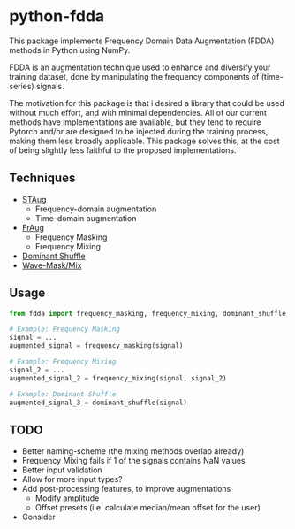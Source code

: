 # python-fdda

This package implements Frequency Domain Data Augmentation (FDDA) methods in Python
using NumPy.

FDDA is an augmentation technique used to enhance and diversify your training dataset,
done by manipulating the frequency components of (time-series) signals.

The motivation for this package is that i desired a library that could be used
without much effort, and with minimal dependencies. All of our current methods have
implementations are available, but they tend to require Pytorch and/or are designed
to be injected during the training process, making them less broadly applicable. This
package solves this, at the cost of being slightly less faithful to the proposed
implementations.

## Techniques

- [STAug](https://doi.org/10.48550/arXiv.2303.14254)
  - Frequency-domain augmentation
  - Time-domain augmentation
- [FrAug](https://doi.org/10.48550/arXiv.2302.09292)
  - Frequency Masking
  - Frequency Mixing
- [Dominant Shuffle](https://doi.org/10.48550/arXiv.2405.16456)
- [Wave-Mask/Mix](https://arxiv.org/abs/2408.10951)

## Usage

```python
from fdda import frequency_masking, frequency_mixing, dominant_shuffle

# Example: Frequency Masking
signal = ...
augmented_signal = frequency_masking(signal)

# Example: Frequency Mixing
signal_2 = ...
augmented_signal_2 = frequency_mixing(signal, signal_2)

# Example: Dominant Shuffle
augmented_signal_3 = dominant_shuffle(signal)
```

## TODO

- Better naming-scheme (the mixing methods overlap already)
- Frequency Mixing fails if 1 of the signals contains NaN values
- Better input validation
- Allow for more input types?
- Add post-processing features, to improve augmentations
  - Modify amplitude
  - Offset presets (i.e. calculate median/mean offset for the user)
- Consider
